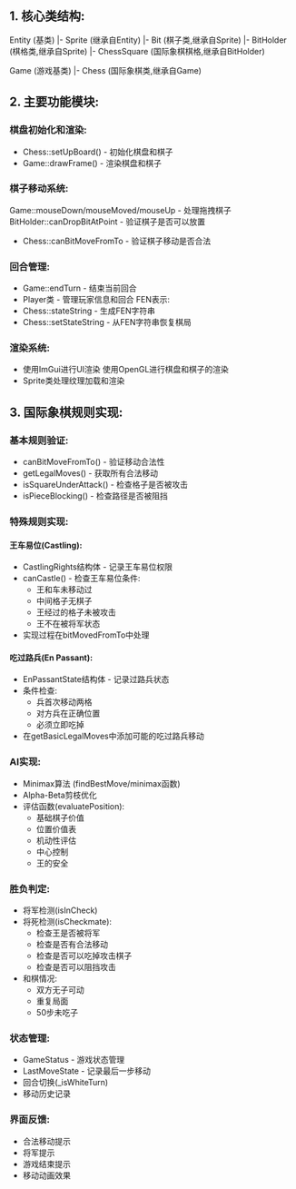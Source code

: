 ## 1. 核心类结构:

Entity (基类)
  |- Sprite (继承自Entity)
      |- Bit (棋子类,继承自Sprite) 
      |- BitHolder (棋格类,继承自Sprite)
          |- ChessSquare (国际象棋棋格,继承自BitHolder)
          
Game (游戏基类)
  |- Chess (国际象棋类,继承自Game)

## 2. 主要功能模块:
### 棋盘初始化和渲染:
* Chess::setUpBoard() - 初始化棋盘和棋子
* Game::drawFrame() - 渲染棋盘和棋子

### 棋子移动系统:
Game::mouseDown/mouseMoved/mouseUp - 处理拖拽棋子
BitHolder::canDropBitAtPoint - 验证棋子是否可以放置
* Chess::canBitMoveFromTo - 验证棋子移动是否合法

### 回合管理:
* Game::endTurn - 结束当前回合
* Player类 - 管理玩家信息和回合
FEN表示:
* Chess::stateString - 生成FEN字符串
* Chess::setStateString - 从FEN字符串恢复棋局

### 渲染系统:
* 使用ImGui进行UI渲染
使用OpenGL进行棋盘和棋子的渲染
* Sprite类处理纹理加载和渲染

## 3. 国际象棋规则实现:

### 基本规则验证:
* canBitMoveFromTo() - 验证移动合法性
* getLegalMoves() - 获取所有合法移动
* isSquareUnderAttack() - 检查格子是否被攻击
* isPieceBlocking() - 检查路径是否被阻挡

### 特殊规则实现:

#### 王车易位(Castling):
* CastlingRights结构体 - 记录王车易位权限
* canCastle() - 检查王车易位条件:
  - 王和车未移动过
  - 中间格子无棋子
  - 王经过的格子未被攻击
  - 王不在被将军状态
* 实现过程在bitMovedFromTo中处理

#### 吃过路兵(En Passant):
* EnPassantState结构体 - 记录过路兵状态
* 条件检查:
  - 兵首次移动两格
  - 对方兵在正确位置
  - 必须立即吃掉
* 在getBasicLegalMoves中添加可能的吃过路兵移动

### AI实现:
* Minimax算法 (findBestMove/minimax函数)
* Alpha-Beta剪枝优化
* 评估函数(evaluatePosition):
  - 基础棋子价值
  - 位置价值表
  - 机动性评估
  - 中心控制
  - 王的安全

### 胜负判定:
* 将军检测(isInCheck)
* 将死检测(isCheckmate):
  - 检查王是否被将军
  - 检查是否有合法移动
  - 检查是否可以吃掉攻击棋子
  - 检查是否可以阻挡攻击
* 和棋情况:
  - 双方无子可动
  - 重复局面
  - 50步未吃子

### 状态管理:
* GameStatus - 游戏状态管理
* LastMoveState - 记录最后一步移动
* 回合切换(_isWhiteTurn)
* 移动历史记录

### 界面反馈:
* 合法移动提示
* 将军提示
* 游戏结束提示
* 移动动画效果